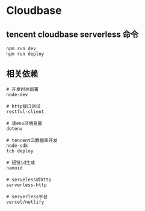 # Cloudbase

## tencent cloudbase serverless 命令
```
npm run dev
npm run deploy
```

## 相关依赖
```
# 开发时热部署
node-dev

# http接口测试
restful-client

# 读env环境变量
dotenv

# tencent云数据库开发
node-sdk
tcb deploy

# 短链id生成
nanoid

# serveless转http
serverless-http

# serverless平台
vercel/netlify
```
